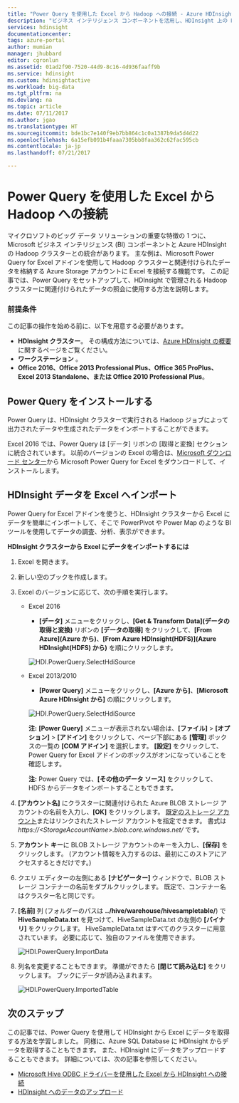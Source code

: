 ```yaml
---
title: "Power Query を使用した Excel から Hadoop への接続 - Azure HDInsight | Microsoft Docs"
description: "ビジネス インテリジェンス コンポーネントを活用し、HDInsight 上の Hadoop に格納されているデータに Power Query for Excel でアクセスする方法を説明します。"
services: hdinsight
documentationcenter: 
tags: azure-portal
author: mumian
manager: jhubbard
editor: cgronlun
ms.assetid: 01ad2f90-7520-44d9-8c16-4d936faaff9b
ms.service: hdinsight
ms.custom: hdinsightactive
ms.workload: big-data
ms.tgt_pltfrm: na
ms.devlang: na
ms.topic: article
ms.date: 07/11/2017
ms.author: jgao
ms.translationtype: HT
ms.sourcegitcommit: bde1bc7e140f9eb7bb864c1c0a1387b9da5d4d22
ms.openlocfilehash: 6a15efb091b4faaa7305bb8faa362c62fac595cb
ms.contentlocale: ja-jp
ms.lasthandoff: 07/21/2017

---
```

# <a name="connect-excel-to-hadoop-by-using-power-query"></a>Power Query を使用した Excel から Hadoop への接続
マイクロソフトのビッグ データ ソリューションの重要な特徴の 1 つに、Microsoft ビジネス インテリジェンス (BI) コンポーネントと Azure HDInsight の Hadoop クラスターとの統合があります。 主な例は、Microsoft Power Query for Excel アドインを使用して Hadoop クラスターと関連付けられたデータを格納する Azure Storage アカウントに Excel を接続する機能です。 この記事では、Power Query をセットアップして、HDInsight で管理される Hadoop クラスターに関連付けられたデータの照会に使用する方法を説明します。

### <a name="prerequisites"></a>前提条件
この記事の操作を始める前に、以下を用意する必要があります。

* **HDInsight クラスター**。 その構成方法については、[Azure HDInsight の概要][hdinsight-get-started]に関するページをご覧ください。
* **ワークステーション** 。
* **Office 2016、Office 2013 Professional Plus、Office 365 ProPlus、Excel 2013 Standalone、または Office 2010 Professional Plus**。

## <a name="install-power-query"></a>Power Query をインストールする
Power Query は、HDInsight クラスターで実行される Hadoop ジョブによって出力されたデータや生成されたデータをインポートすることができます。

Excel 2016 では、Power Query は [データ] リボンの [取得と変換] セクションに統合されています。 以前のバージョンの Excel の場合は、[Microsoft ダウンロード センター][powerquery-download]から Microsoft Power Query for Excel をダウンロードして、インストールします。

## <a name="import-hdinsight-data-into-excel"></a>HDInsight データを Excel へインポート
Power Query for Excel アドインを使うと、HDInsight クラスターから Excel にデータを簡単にインポートして、そこで PowerPivot や Power Map のような BI ツールを使用してデータの調査、分析、表示ができます。

**HDInsight クラスターから Excel にデータをインポートするには**

1. Excel を開きます。
2. 新しい空のブックを作成します。
3. Excel のバージョンに応じて、次の手順を実行します。

    - Excel 2016

        - **[データ]** メニューをクリックし、**[Get & Transform Data]\(データの取得と変換\)** リボンの **[データの取得]** をクリックして、**[From Azure]\(Azure から\)**、**[From Azure HDInsight(HDFS)]\(Azure HDInsight(HDFS) から\)** を順にクリックします。

        ![HDI.PowerQuery.SelectHdiSource](./media/hdinsight-connect-excel-power-query/hdi.powerquery.selecthdisource.excel2016.png)

    - Excel 2013/2010

        - **[Power Query]** メニューをクリックし、**[Azure から]**、**[Microsoft Azure HDInsight から]** の順にクリックします。
   
        ![HDI.PowerQuery.SelectHdiSource][image-hdi-powerquery-hdi-source]
       
        **注:** **[Power Query]** メニューが表示されない場合は、**[ファイル]** > **[オプション]** > **[アドイン]** をクリックして、ページ下部にある **[管理]** ボックスの一覧の **[COM アドイン]** を選択します。 **[設定]** をクリックして、Power Query for Excel アドインのボックスがオンになっていることを確認します。
       
        **注:** Power Query では、**[その他のデータ ソース]** をクリックして、HDFS からデータをインポートすることもできます。
4. **[アカウント名]** にクラスターに関連付けられた Azure BLOB ストレージ アカウントの名前を入力し、**[OK]** をクリックします。 [既定のストレージ アカウント](hdinsight-administer-use-management-portal.md#find-the-default-storage-account)またはリンクされたストレージ アカウントを指定できます。  書式は *https://&lt;StorageAccountName>.blob.core.windows.net/* です。
5. **アカウント キー**に BLOB ストレージ アカウントのキーを入力し、**[保存]** をクリックします。 (アカウント情報を入力するのは、最初にこのストアにアクセスするときだけです。)
6. クエリ エディターの左側にある **[ナビゲーター]** ウィンドウで、BLOB ストレージ コンテナーの名前をダブルクリックします。 既定で、コンテナー名はクラスター名と同じです。
7. **[名前]** 列 (フォルダーのパスは **../hive/warehouse/hivesampletable/**) で **HiveSampleData.txt** を見つけて、HiveSampleData.txt の左側の **[バイナリ]** をクリックします。 HiveSampleData.txt はすべてのクラスターに用意されています。 必要に応じて、独自のファイルを使用できます。
   
    ![HDI.PowerQuery.ImportData][image-hdi-powerquery-importdata]
8. 列名を変更することもできます。 準備ができたら **[閉じて読み込む]** をクリックします。  ブックにデータが読み込まれます。
   
    ![HDI.PowerQuery.ImportedTable][image-hdi-powerquery-imported-table]

## <a name="next-steps"></a>次のステップ
この記事では、Power Query を使用して HDInsight から Excel にデータを取得する方法を学習しました。 同様に、Azure SQL Database に HDInsight からデータを取得することもできます。 また、HDInsight にデータをアップロードすることもできます。 詳細については、次の記事を参照してください。

* [Microsoft Hive ODBC ドライバーを使用した Excel から HDInsight への接続][hdinsight-ODBC]
* [HDInsight へのデータのアップロード][hdinsight-upload-data]

[hdinsight-ODBC]: hdinsight-connect-excel-hive-odbc-driver.md
[hdinsight-get-started]: hdinsight-hadoop-linux-tutorial-get-started.md
[hdinsight-upload-data]: hdinsight-upload-data.md

[image-hdi-powerquery-hdi-source]: ./media/hdinsight-connect-excel-power-query/hdi.powerquery.selecthdisource.png
[image-hdi-powerquery-importdata]: ./media/hdinsight-connect-excel-power-query/hdi.powerquery.importdata.png
[image-hdi-powerquery-imported-table]: ./media/hdinsight-connect-excel-power-query/hdi.powerquery.importedtable.PNG

[powerquery-download]: http://go.microsoft.com/fwlink/?LinkID=286689

